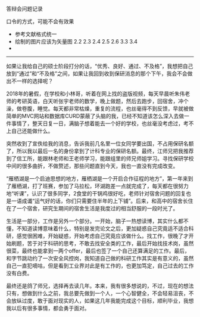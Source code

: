 答辩会问题记录

口令的方式，可能不会有效果

- 参考文献格式统一
- 绘制的图片应该为矢量图 2.2 2.3 2.4 2.5 2.6  3.3 3.4
- 









































---

如果让我给自己的硕士阶段打分的话，“优秀、良好、通过、不及格”，我想把自己放到“通过”和“不及格”之间，如果让我回到收到保研消息的那个下午，我会不会做出不一样的选择呢？

2018年的暑假，在学校和小林哥，听着在网上找的盗版视频，每天早晨听朱伟老师的考研英语，白天听张宇老师的数学，晚上做题，然后去跑步，回宿舍，冲个澡，做卷腹，睡觉。每天都非常枯燥，重复的流程，也丝毫得不到反馈，早就被做简单的MVC网站和数据库CURD蒙蔽了头脑的我，已经不知道该怎么深入去做一件事情了，整天日复一日，满脑子想着能去一个好的学校，也丝毫没考虑过，考不上自己还能做什么。

突然收到了宣佚给我的消息，告诉我前几名里一位女同学要出国，不占用保研名额了，所以我以最后一名的身份拿到了计科专业的保研名额。最终，江师兄把我推荐到了信工所，能跟林老师和王老师学习，能跟组里的师兄师姐学习。寻找保研学校中间的很多曲折，不做赘述，那些问题直到今天，我也一直没有完成改变。

“雁栖湖是一个启迪思想的地方，雁栖湖是一个开启合作征程的地方”，第一年来到了雁栖湖，打了班赛，参加了马拉松，环湖跑差一点就完成了，每天都在很努力地“听课”，认识了很多同学，2食堂的干锅鸡很好吃，老师针对宿舍问题的回复也是一语成谶“运气好的话，你们只需要住半年的上下铺”。后来，和高中的宿舍长住在了一个宿舍，研究生期间的宿舍生活是我度过的相当舒服的一段时光了。

生活是一部分，工作是另外一个部分。一开始，脑子一热想读博，其实什么都不懂，不知道读博意味着什么，特别是发完论文之后，更加疑惑自己究竟适不适合科研，感觉很困难，开始疑惑，开始考虑自己究竟应该做什么。找工作，很晚了才开始刷题，苦于对于科研的思考，不敢去找安全类的工作，最后开始找技术岗，虽然很菜，最终也能拿到一两个offer，最后也签了一个自己还算满足的工作。最后，和字节跳动约了一次安全风控岗，我知道自己做的科研工作其实是有意义的，虽然自己一直犯嘀咕，但是看到工业界对此是有工作的，也更加笃定，自己过去的工作没有白费。

最终还是鸽了师兄，选择再去读几年。本来，我有很多想说的，不过，现在的想法只有，想做到什么之前，我总要先做到一个人，一个心智健全，不会轻易沮丧，不会放纵过度，敢于面对现实的人，如果这几年我能完成这个目标，顺利毕业，我想我以后有很多事情，都会勇于面对。